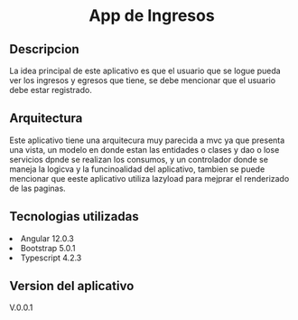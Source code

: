 <h1 align="center"> App de Ingresos </h1>

<h2 align="left"> Descripcion</h2>
<p>
La idea principal de este aplicativo es que el usuario que se logue pueda ver los ingresos y egresos que tiene, se debe mencionar
que el usuario debe estar registrado.
</p>
<h2 align="left"> Arquitectura</h2>
<p>
Este aplicativo tiene una arquitecura muy parecida a mvc ya que presenta una vista, un modelo en donde estan las entidades o clases y dao o lose servicios dpnde se realizan los consumos, y un controlador donde se maneja la logicva y la funcinoalidad del aplicativo, tambien se puede mencionar que eeste aplicativo utiliza lazyload para mejprar el renderizado de las paginas.
</p>
<h2 align="left"> Tecnologias utilizadas</h2>
<p>
    <li>Angular 12.0.3</li>
    <li>Bootstrap 5.0.1</li>
    <li>Typescript 4.2.3</li>
</p>
<h2 align="left"> Version del aplicativo</h2>
<p> V.0.0.1</p>